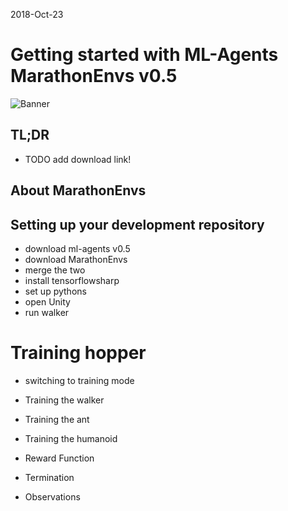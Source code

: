 2018-Oct-23

# Getting started with ML-Agents MarathonEnvs v0.5
![Banner](Images/MarathonEnvsBanner.gif)
## TL;DR
* TODO add download link!

## About MarathonEnvs

## Setting up your development repository
* download ml-agents v0.5
* download MarathonEnvs
* merge the two
* install tensorflowsharp
* set up pythons
* open Unity
* run walker

# Training hopper
* switching to training mode

* Training the walker
* Training the ant
* Training the humanoid

 * Reward Function
 * Termination
 * Observations

